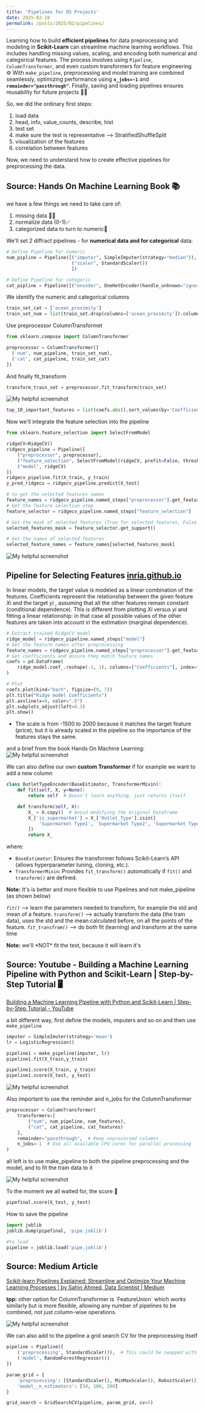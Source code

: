```yaml
---
title: 'Pipelines for DS Projects'
date: 2025-02-10
permalink: /posts/2025/02/pipelines/
---
```


Learning how to build **efficient pipelines** for data preprocessing and modeling in **Scikit-Learn** can streamline machine learning workflows.
This includes handling missing values, scaling, and encoding both numerical and categorical features.
The process involves using `Pipeline`, `ColumnTransformer`, and even custom transformers for feature engineering ⚙️
With `make_pipeline`, preprocessing and model training are combined seamlessly, optimizing performance using **`n_jobs=-1`** and **`remainder="passthrough"`**. Finally, saving and loading pipelines ensures reusability for future projects 💾🚀


So, we did the ordinary first steps:
1. load data
2. head, info, value_counts, describe, hist
3. test set 
4. make sure the test is representative --> StratifiedShuffleSplit
5. visualization of the features
6. correlation between features

Now, we need to understand how to create effective pipelines for preprocessing the data.

## Source: Hands On Machine Learning Book 📚
we have a few things we need to take care of:
1. missing data 🤷‍♀️
2. normalize data (0-1)✅
3. categorized data to turn to numeric📁

We'll set 2 diffract pipelines - for **numerical data and for categorical** data:

```python
# Define Pipeline for numeric
num_pipline = Pipeline([("imputer", SimpleImputer(strategy="median")),
                        ("scaler", StandardScaler())
                        ])

# Define Pipeline for categoric
cat_pipline = Pipeline([("encoder", OneHotEncoder(handle_unknown="ignore"))])
```

We identify the numeric and categorical columns

```python
train_set_cat = ['ocean_proximity']
train_set_num = list(train_set.drop(columns=['ocean_proximity']).columns)
```

Use preprocessor ColumnTransformet

```python
from sklearn.compose import ColumnTransformer

preprocessor = ColumnTransformer([
  ('num', num_pipeline, train_set_num),
  ('cat', cat_pipeline, train_set_cat)
])
```

And finally fit_transform

```python
transform_train_set = preprocessor.fit_transform(train_set)
```

![My helpful screenshot](/images/030725.jpg)

```python
top_10_important_features = list(coefs.abs().sort_values(by='Coefficients', ascending=False).iloc[:10].index)
```
Now we'll integrate the feature selection into the pipeline 

```python 
from sklearn.feature_selection import SelectFromModel

ridgeCV=RidgeCV()
ridgecv_pipeline = Pipeline([
    ("preprocessor", preprocessor),
    ("feature_selection", SelectFromModel(ridgeCV, prefit=False, threshold='median')),
    ("model", ridgeCV)
])
ridgecv_pipeline.fit(X_train, y_train)
y_pred_ridgecv = ridgecv_pipeline.predict(X_test)

# to get the selected features names
feature_names = ridgecv_pipeline.named_steps["preprocessor"].get_feature_names_out()
# Get the feature selection step
feature_selector = ridgecv_pipeline.named_steps["feature_selection"]

# Get the mask of selected features (True for selected features, False for non-selected)
selected_features_mask = feature_selector.get_support()

# Get the names of selected features
selected_feature_names = feature_names[selected_features_mask]
```

![My helpful screenshot](/images/WhatsApp_Image_2025-02-10.jpg)


## Pipeline for Selecting Features [inria.github.io](https://inria.github.io/scikit-learn-mooc/python_scripts/dev_features_importance.html)

In linear models, the target value is modeled as a linear combination of the features.
Coefficients represent the relationship between the given feature $Xi$
 and the target $yi$
, assuming that all the other features remain constant (conditional dependence). This is different from plotting $Xi$
 versus $yi$
 and fitting a linear relationship: in that case all possible values of the other features are taken into account in the estimation (marginal dependence).

```python
# Extract trained RidgeCV model
ridge_model = ridgecv_pipeline.named_steps["model"]
# Get the feature names after preprocessing
feature_names = ridgecv_pipeline.named_steps["preprocessor"].get_feature_names_out()
# Get coefficients and ensure they match feature names
coefs = pd.DataFrame(
    ridge_model.coef_.reshape(-1, 1), columns=["Coefficients"], index=feature_names
)

# Plot
coefs.plot(kind="barh", figsize=(9, 7))
plt.title("Ridge model Coefficients")
plt.axvline(x=0, color=".5")
plt.subplots_adjust(left=0.3)
plt.show()
```

* The scale is from -1500 to 2000 because it matches the target feature (price), but it is already scaled in the pipeline so the importance of the features stays the same.

and a brief from the book Hands On Machine Learning:
![My helpful screenshot](/images/1739196533941.jpg)


We can also define our own **custom Transformer** if for example we want to add a new column 
```python
class OutletTypeEncoder(BaseEstimator, TransformerMixin):
    def fit(self, X, y=None):
        return self  # Doesn't learn anything, just returns itself

    def transform(self, X):
        X_ = X.copy()  # Avoid modifying the original DataFrame
        X_['is_supermarket'] = X_['Outlet_Type'].isin([
            'Supermarket Type1', 'Supermarket Type2', 'Supermarket Type3'
        ])
        return X_
```


where:
- `BaseEstimator`: Ensures the transformer follows Scikit-Learn’s API (allows hyperparameter tuning, cloning, etc.).
- `TransformerMixin`: Provides `fit_transform()` automatically if `fit()` and `transform()` are defined.

<div class="note">
    <strong>Note:</strong> It's is better and more flexible to use Pipelines and not make_pipeline (as shown below)
</div>

*`fit()`* --> learn the parameters needed to transform, for example the std and mean of a feature.
*`transform()`* --> actually transform the data (the train data), uses the std and the mean calculated before, on all the points of the feature.
*`fit_transfrom()`* --> do both fit (learning) and transform at the same time

<div class="note">
    <strong>Note:</strong> we'll *NOT* fit the test, because it will learn it's 
</div>


## Source: Youtube - Building a Machine Learning Pipeline with Python and Scikit-Learn | Step-by-Step Tutorial 🖥️

[Building a Machine Learning Pipeline with Python and Scikit-Learn \| Step-by-Step Tutorial - YouTube](https://www.youtube.com/watch?v=T9ETsSD1I0w&t=20s&ab_channel=Ryan%26MattDataScience)

a bit different way, first define the models, imputers and so on and then use `make_pipeline`

```python
imputer = SimpleImuter(strategy='mean')
lr = LogisticRegression()

pipeline1 = make_pipeline(imputer, lr)
pipeline1.fit(X_train,y_train)

pipeline1.score(X_train, y_train)
pipeline1.score(X_test, y_test)
```
![My helpful screenshot](/images/Pasted_image_20250210163007.jpg)


Also important to use the reminder and n_jobs for the ColumnTransformer
```python
preprocessor = ColumnTransformer(
    transformers=[
        ("num", num_pipeline, num_features),
        ("cat", cat_pipeline, cat_features)
    ],
    remainder="passthrough",  # Keep unprocessed columns
    n_jobs=-1  # Use all available CPU cores for parallel processing
)
```

all left is to use make_pipeline to both the pipeline preprocessing and the model, and to fit the train data to it

![My helpful screenshot](/images/Pasted_image_20250210164222.jpg)


To the moment we all waited for, the score 🥳

```python
pipefinal.score(X_test, y_test)
```

How to save the pipeline

```python
import joblib
joblib.dump(pipefinal, 'pipe.joblib')

#to load
pipeline = joblib.load('pipe.joblib')
```

## Source: Medium Article
[Scikit-learn Pipelines Explained: Streamline and Optimize Your Machine Learning Processes \| by Sahin Ahmed, Data Scientist \| Medium](https://medium.com/@sahin.samia/scikit-learn-pipelines-explained-streamline-and-optimize-your-machine-learning-processes-f17b1beb86a4)

<div class="tip">
    <strong>tpp:</strong> other option for ColumnTransformer is `FeatureUnion` which works similarly but is more flexible, allowing any number of pipelines to be combined, not just column-wise operations.
</div>

![My helpful screenshot](/images/1739200574343.jpg)

We can also add to the pipeline a grid search CV for the preprocessing itself

```python
pipeline = Pipeline([
    ('preprocessing', StandardScaler()),  # This could be swapped with other scalers
    ('model', RandomForestRegressor())
])

param_grid = {
    'preprocessing': [StandardScaler(), MinMaxScaler(), RobustScaler()],
    'model__n_estimators': [50, 100, 200]
}

grid_search = GridSearchCV(pipeline, param_grid, cv=5)
```
